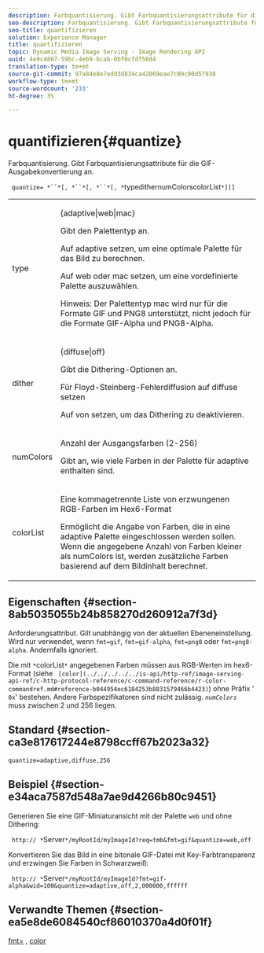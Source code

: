 ```yaml
---
description: Farbquantisierung. Gibt Farbquantisierungsattribute für die GIF-Ausgabekonvertierung an.
seo-description: Farbquantisierung. Gibt Farbquantisierungsattribute für die GIF-Ausgabekonvertierung an.
seo-title: quantifizieren
solution: Experience Manager
title: quantifizieren
topic: Dynamic Media Image Serving - Image Rendering API
uuid: 4e9c4807-59bc-4eb9-bcab-0bf0cfdf56d4
translation-type: tm+mt
source-git-commit: 97a84e8e7edd3d834ca42069eae7c09c00d57938
workflow-type: tm+mt
source-wordcount: '233'
ht-degree: 3%

---
```



# quantifizieren{#quantize}

Farbquantisierung. Gibt Farbquantisierungsattribute für die GIF-Ausgabekonvertierung an.

` quantize= *``*[, *``*[, *``*[, *`typedithernumColorscolorList`*]]]`

<table id="table_A669A9058C8043A5BAE80B03A13B015B"> 
 <tbody> 
  <tr> 
   <td colname="col1"> <p> <span class="codeph"> <span class="varname"> type </span> </span> </p> </td> 
   <td colname="col2"> <p> <span class="codeph"> {adaptive|web|mac}  </span> </p> <p>Gibt den Palettentyp an. </p> <p>Auf <span class="codeph"> adaptive </span> setzen, um eine optimale Palette für das Bild zu berechnen. </p> <p>Auf <span class="codeph"> web </span> oder <span class="codeph"> mac </span> setzen, um eine vordefinierte Palette auszuwählen. </p> <p> <p>Hinweis:  Der Palettentyp <span class="codeph"> mac </span> wird nur für die Formate GIF und PNG8 unterstützt, nicht jedoch für die Formate GIF-Alpha und PNG8-Alpha. </p> </p> </td> 
  </tr> 
  <tr> 
   <td colname="col1"> <p> <span class="codeph"> <span class="varname"> dither  </span> </span> </p> </td> 
   <td colname="col2"> <p> <span class="codeph"> {diffuse|off}  </span> </p> <p>Gibt die Dithering-Optionen an. </p> <p>Für Floyd-Steinberg-Fehlerdiffusion auf <span class="codeph"> diffuse </span> setzen </p> <p>Auf <span class="codeph"> von </span> setzen, um das Dithering zu deaktivieren. </p> </td> 
  </tr> 
  <tr> 
   <td colname="col1"> <p> <span class="codeph"> <span class="varname"> numColors  </span> </span> </p> </td> 
   <td colname="col2"> <p>Anzahl der Ausgangsfarben (2-256) </p> <p>Gibt an, wie viele Farben in der Palette <span class="codeph"> für adaptive </span> enthalten sind. </p> </td> 
  </tr> 
  <tr> 
   <td colname="col1"> <p> <span class="codeph"> <span class="varname"> colorList  </span> </span> </p> </td> 
   <td colname="col2"> <p>Eine kommagetrennte Liste von erzwungenen RGB-Farben im Hex6-Format </p> <p>Ermöglicht die Angabe von Farben, die in eine adaptive Palette <span class="codeph"> eingeschlossen werden sollen. </span> Wenn die angegebene Anzahl von Farben kleiner als <span class="codeph"> <span class="varname"> numColors </span> </span> ist, werden zusätzliche Farben basierend auf dem Bildinhalt berechnet. </p> </td> 
  </tr> 
 </tbody> 
</table>

## Eigenschaften {#section-8ab5035055b24b858270d260912a7f3d}

Anforderungsattribut. Gilt unabhängig von der aktuellen Ebeneneinstellung. Wird nur verwendet, wenn `fmt=gif`, `fmt=gif-alpha`, `fmt=png8` oder `fmt=png8-alpha`. Andernfalls ignoriert.

Die mit `*`colorList`*` angegebenen Farben müssen aus RGB-Werten im hex6-Format (siehe ` [color](../../../../../is-api/http-ref/image-serving-api-ref/c-http-protocol-reference/c-command-reference/r-color-commandref.md#reference-b044954ec6184253b8831579466b4423)`) ohne Präfix &#39; `0x`&#39; bestehen. Andere Farbspezifikatoren sind nicht zulässig. *`numColors`* muss zwischen 2 und 256 liegen.

## Standard {#section-ca3e817617244e8798ccff67b2023a32}

`quantize=adaptive,diffuse,256`

## Beispiel {#section-e34aca7587d548a7ae9d4266b80c9451}

Generieren Sie eine GIF-Miniaturansicht mit der Palette `web` und ohne Dithering:

` http:// *`Server`*/myRootId/myImageId?req=tmb&fmt=gif&quantize=web,off`

Konvertieren Sie das Bild in eine bitonale GIF-Datei mit Key-Farbtransparenz und erzwingen Sie Farben in Schwarzweiß:

` http:// *`Server`*/myRootId/myImageId?fmt=gif-alpha&wid=100&quantize=adaptive,off,2,000000,ffffff`

## Verwandte Themen {#section-ea5e8de6084540cf86010370a4d0f01f}

[fmt=](../../../../../is-api/http-ref/image-serving-api-ref/c-http-protocol-reference/c-command-reference/r-is-http-fmt.md#reference-cdf10043423b45ba9fe15157fb3ae37a) ,  [color](/help/aem-is-ir-api/is-api/http-ref/image-serving-api-ref/c-http-protocol-reference/c-data-types/r-is-http-color.md)
